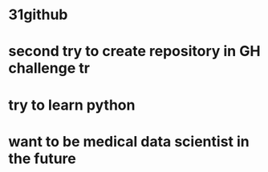 # 31github
# second try to create repository in GH challenge tr
# try to learn python
# want to be medical data scientist in the future